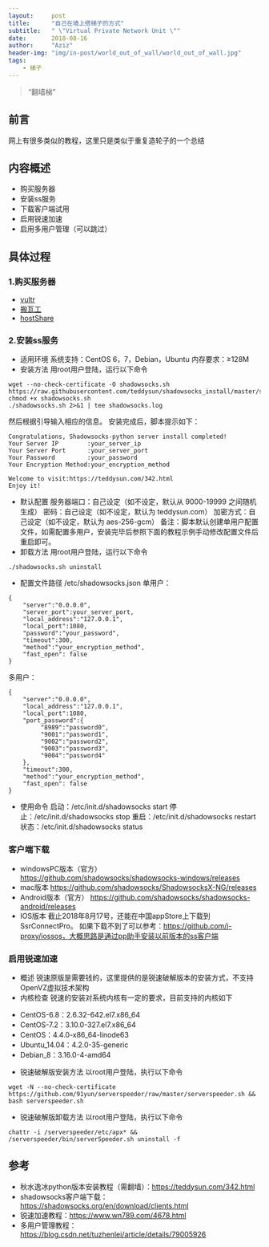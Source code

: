 ```yaml
---
layout:     post
title:      "自己在墙上搭梯子的方式"
subtitle:   " \"Virtual Private Network Unit \""
date:       2018-08-16
author:     "Aziz"
header-img: "img/in-post/world_out_of_wall/world_out_of_wall.jpg"
tags:
    - 梯子
---
```


> “翻墙梯”


## 前言

网上有很多类似的教程，这里只是类似于重复造轮子的一个总结

## 内容概述
+ 购买服务器
+ 安装ss服务
+ 下载客户端试用
+ 启用锐速加速
+ 启用多用户管理（可以跳过）

## 具体过程

### 1.购买服务器
+ [vultr](https://www.vultr.com/)
+ [搬瓦工](http://banwagong.cn/)
+ [hostShare](http://www.hostshare.cn/)

### 2.安装ss服务

+ 适用环境
系统支持：CentOS 6，7，Debian，Ubuntu
内存要求：≥128M
+ 安装方法
用root用户登陆，运行以下命令
```
wget --no-check-certificate -O shadowsocks.sh https://raw.githubusercontent.com/teddysun/shadowsocks_install/master/shadowsocks.sh
chmod +x shadowsocks.sh
./shadowsocks.sh 2>&1 | tee shadowsocks.log
```
然后根据引导输入相应的信息。
安装完成后，脚本提示如下：

```
Congratulations, Shadowsocks-python server install completed!
Your Server IP        :your_server_ip
Your Server Port      :your_server_port
Your Password         :your_password
Your Encryption Method:your_encryption_method

Welcome to visit:https://teddysun.com/342.html
Enjoy it!
```
+ 默认配置
服务器端口：自己设定（如不设定，默认从 9000-19999 之间随机生成）
密码：自己设定（如不设定，默认为 teddysun.com）
加密方式：自己设定（如不设定，默认为 aes-256-gcm）
备注：脚本默认创建单用户配置文件，如需配置多用户，安装完毕后参照下面的教程示例手动修改配置文件后重启即可。
+ 卸载方法
用root用户登陆，运行以下命令
```
./shadowsocks.sh uninstall
```
+ 配置文件路径
/etc/shadowsocks.json
单用户：
```
{
    "server":"0.0.0.0",
    "server_port":your_server_port,
    "local_address":"127.0.0.1",
    "local_port":1080,
    "password":"your_password",
    "timeout":300,
    "method":"your_encryption_method",
    "fast_open": false
}
```
多用户：
```
{
    "server":"0.0.0.0",
    "local_address":"127.0.0.1",
    "local_port":1080,
    "port_password":{
         "8989":"password0",
         "9001":"password1",
         "9002":"password2",
         "9003":"password3",
         "9004":"password4"
    },
    "timeout":300,
    "method":"your_encryption_method",
    "fast_open": false
}
```
+ 使用命令
启动：/etc/init.d/shadowsocks start
停止：/etc/init.d/shadowsocks stop
重启：/etc/init.d/shadowsocks restart
状态：/etc/init.d/shadowsocks status

### 客户端下载
+ windowsPC版本（官方）
https://github.com/shadowsocks/shadowsocks-windows/releases
+ mac版本
https://github.com/shadowsocks/ShadowsocksX-NG/releases
+ Android版本（官方）
https://github.com/shadowsocks/shadowsocks-android/releases
+ IOS版本
截止2018年8月17号，还能在中国appStore上下载到SsrConnectPro。
如果下载不到了可以参考：https://github.com/j-proxy/iossos，大概思路是通过pp助手安装以前版本的ss客户端

### 启用锐速加速
+ 概述
锐速原版是需要钱的，这里提供的是锐速破解版本的安装方式，不支持OpenVZ虚拟技术架构
+ 内核检查
锐速的安装对系统内核有一定的要求，目前支持的内核如下
* CentOS-6.8：2.6.32-642.el7.x86_64
* CentOS-7.2：3.10.0-327.el7.x86_64
* CentOS：4.4.0-x86_64-linode63
* Ubuntu_14.04：4.2.0-35-generic
* Debian_8：3.16.0-4-amd64
+ 锐速破解版安装方法
以root用户登陆，执行以下命令
```
wget -N --no-check-certificate https://github.com/91yun/serverspeeder/raw/master/serverspeeder.sh && bash serverspeeder.sh
```
+ 锐速破解版卸载方法
以root用户登陆，执行以下命令
```
﻿chattr -i /serverspeeder/etc/apx* && /serverspeeder/bin/serverSpeeder.sh uninstall -f
```

## 参考
+ 秋水逸冰python版本安装教程（需翻墙）：https://teddysun.com/342.html
+ shadowsocks客户端下载：https://shadowsocks.org/en/download/clients.html
+ 锐速加速教程：https://www.wn789.com/4678.html
+ 多用户管理教程：https://blog.csdn.net/tuzhenlei/article/details/79005926
